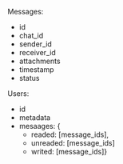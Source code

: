 Messages:
- id
- chat_id
- sender_id
- receiver_id
- attachments
- timestamp
- status

Users:
- id
- metadata
- mesaages: {
    - readed: [message_ids],
    - unreaded: [message_ids]
    - writed: [message_ids]}